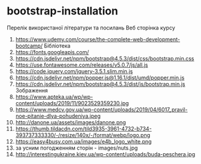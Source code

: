 # bootstrap-installation
Перелік використаної літератури та посилань
Веб сторінка курсу 
1) https://www.udemy.com/course/the-complete-web-development-bootcamp/
Бібліотека
1) https://fonts.googleapis.com/
2) https://cdn.jsdelivr.net/npm/bootstrap@4.5.3/dist/css/bootstrap.min.css
4) https://use.fontawesome.com/releases/v5.0.7/js/all.js
5) https://code.jquery.com/jquery-3.5.1.slim.min.js
6) https://cdn.jsdelivr.net/npm/popper.js@1.16.1/dist/umd/popper.min.js
7) https://cdn.jsdelivr.net/npm/bootstrap@4.5.3/dist/js/bootstrap.min.js   
Зображення
1) https://www.apteka.ua/wp/wp-content/uploads/2019/11/9023529359230.jpg
2) https://www.medcv.gov.ua/wp-content/uploads/2019/04/6017_pravil-noe-pitanie-dlya-pohudeniya.jpeg
3) http://danone.ua/assets/images/danone.png
4) https://thumb.tildacdn.com/tild3935-3961-4732-b734-393737333330/-/resize/140x/-/format/webp/logo.png
5) https://easy4busy.com.ua/images/e4b_logo_white.png
6) за усним погодженням сторін - images/nuts.jpg
7) http://interestingukraine.kiev.ua/wp-content/uploads/buda-peschera.jpg